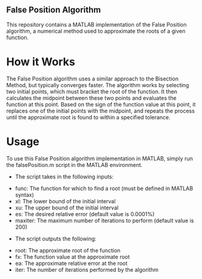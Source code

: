 ## False Position Algorithm

This repository contains a MATLAB implementation of the False Position algorithm, a numerical method used to approximate the roots of a given function.

# How it Works
The False Position algorithm uses a similar approach to the Bisection Method, but typically converges faster. The algorithm works by selecting two initial points, which must bracket the root of the function. It then calculates the midpoint between these two points and evaluates the function at this point. Based on the sign of the function value at this point, it replaces one of the initial points with the midpoint, and repeats the process until the approximate root is found to within a specified tolerance.

# Usage

To use this False Position algorithm implementation in MATLAB, simply run the falsePosition.m script in the MATLAB environment.  

* The script takes in the following inputs:

- func: The function for which to find a root (must be defined in MATLAB syntax)
- xl: The lower bound of the initial interval
- xu: The upper bound of the initial interval
- es: The desired relative error (default value is 0.0001%)
- maxiter: The maximum number of iterations to perform (default value is 200)  
* The script outputs the following:
- root: The approximate root of the function
- fx: The function value at the approximate root
- ea: The approximate relative error at the root
- iter: The number of iterations performed by the algorithm

